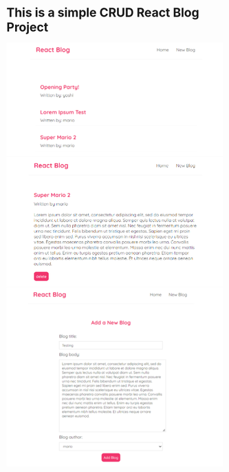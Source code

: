 # This is a simple CRUD React Blog Project

<img src="images/home.png"/>

<img src="images/blog.png"/>

<img src="images/create.png"/>
